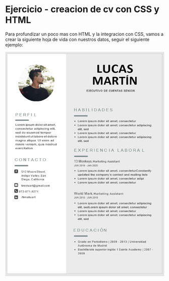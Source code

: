 # Ejercicio - creacion de cv con CSS y HTML

Para profundizar un poco mas con HTML y la integracion con CSS, vamos a crear la siguiente hoja de vida con nuestros datos, seguir el siguiente ejemplo:

![](./assets/image/maqueta.png)
